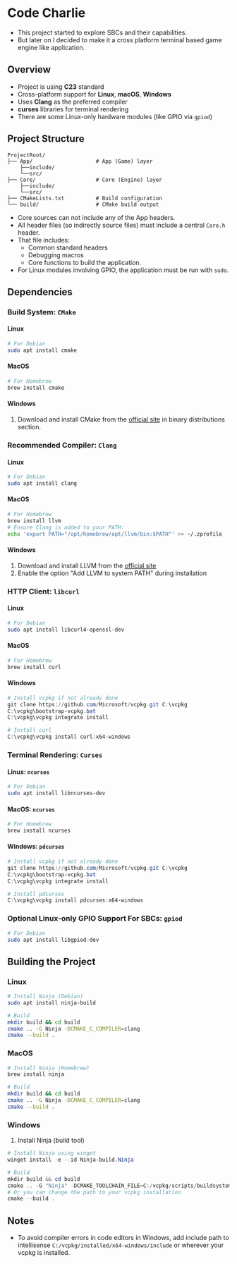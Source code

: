 # Code Charlie

* This project started to explore SBCs and their capabilities.
* But later on I decided to make it a cross platform terminal based game engine like application.

## Overview

* Project is using **C23** standard
* Cross-platform support for **Linux**, **macOS**, **Windows**
* Uses **Clang** as the preferred compiler
* **curses** libraries for terminal rendering
* There are some Linux-only hardware modules (like GPIO via `gpiod`)

## Project Structure

```text
ProjectRoot/
├── App/                    # App (Game) layer
    ├──include/             
    └──src/
├── Core/                   # Core (Engine) layer
    ├──include/
    └──src/
├── CMakeLists.txt          # Build configuration
└── build/                  # CMake build output
```

* Core sources can not include any of the App headers.
* All header files (so indirectly source files) must include a central `Core.h` header.
* That file includes:
  * Common standard headers
  * Debugging macros
  * Core functions to build the application.
* For Linux modules involving GPIO, the application must be run with `sudo`.

## Dependencies

### Build System: `CMake`

#### Linux

```bash
# For Debian
sudo apt install cmake
```

#### MacOS

```bash
# For Homebrew
brew install cmake
```

#### Windows

1. Download and install CMake from the [official site](https://cmake.org/download/) in binary distributions section.

### Recommended Compiler: `Clang` 

#### Linux

```bash
# For Debian
sudo apt install clang
```

#### MacOS

```bash
# For Homebrew
brew install llvm
# Ensure Clang is added to your PATH:
echo 'export PATH="/opt/homebrew/opt/llvm/bin:$PATH"' >> ~/.zprofile
```

#### Windows

1. Download and install LLVM from the [official site](https://releases.llvm.org/download.html)
2. Enable the option "Add LLVM to system PATH" during installation

### HTTP Client: `libcurl`

#### Linux

```bash
# For Debian
sudo apt install libcurl4-openssl-dev
```

#### MacOS

```bash
# For Homebrew
brew install curl            
```

#### Windows

```PowerShell
# Install vcpkg if not already done
git clone https://github.com/Microsoft/vcpkg.git C:\vcpkg
C:\vcpkg\bootstrap-vcpkg.bat
C:\vcpkg\vcpkg integrate install

# Install curl
C:\vcpkg\vcpkg install curl:x64-windows
```

### Terminal Rendering: `Curses`

#### Linux: `ncurses`

```bash
# For Debian
sudo apt install libncurses-dev  
```

#### MacOS: `ncurses`

```bash
# For Homebrew
brew install ncurses            
```

#### Windows: `pdcurses`

```PowerShell
# Install vcpkg if not already done
git clone https://github.com/Microsoft/vcpkg.git C:\vcpkg
C:\vcpkg\bootstrap-vcpkg.bat
C:\vcpkg\vcpkg integrate install

# Install pdcurses
C:\vcpkg\vcpkg install pdcurses:x64-windows
```

### Optional Linux-only GPIO Support For SBCs: `gpiod`

```bash
# For Debian
sudo apt install libgpiod-dev
```

## Building the Project

### Linux

```bash
# Install Ninja (Debian)
sudo apt install ninja-build

# Build
mkdir build && cd build
cmake .. -G Ninja -DCMAKE_C_COMPILER=clang
cmake --build .
```

### MacOS

```bash
# Install Ninja (Homebrew)
brew install ninja

# Build
mkdir build && cd build
cmake .. -G Ninja -DCMAKE_C_COMPILER=clang
cmake --build .
```

### Windows

1. Install Ninja (build tool)

```PowerShell
# Install Ninja using winget
winget install -e --id Ninja-build.Ninja

# Build
mkdir build && cd build
cmake .. -G "Ninja" -DCMAKE_TOOLCHAIN_FILE=C:/vcpkg/scripts/buildsystems/vcpkg.cmake -DCMAKE_C_COMPILER=clang
# Or you can change the path to your vcpkg installation
cmake --build .
```

## Notes
* To avoid compiler errors in code editors in Windows, add include path to intellisense `C:/vcpkg/installed/x64-windows/include` or wherever your vcpkg is installed.